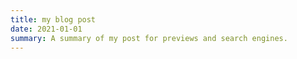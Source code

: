 ```yaml
---
title: my blog post
date: 2021-01-01
summary: A summary of my post for previews and search engines.
---
```

